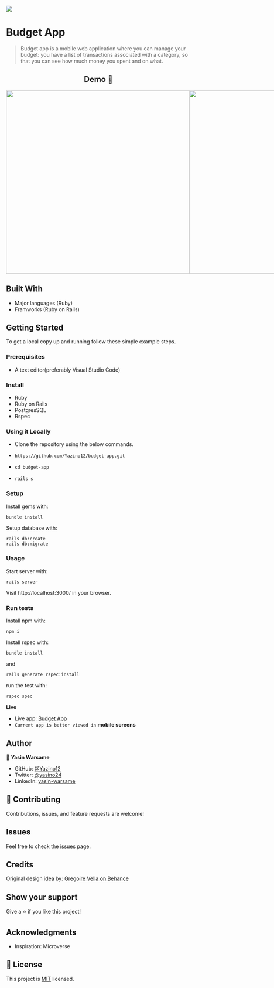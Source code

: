 ![](https://img.shields.io/badge/-Yazino12-yellow)

# Budget App

> Budget app is a mobile web application where you can manage your budget: you have a list of transactions associated with a category, so that you can see how much money you spent and on what.

<h2 align="center">
  Demo 📝
</h2>

<div style="display:flex;">
<img src="https://user-images.githubusercontent.com/43172164/189333372-1b5d2f74-477e-4a45-83d6-39e7c5c10617.png" height="500" >
<img src="https://user-images.githubusercontent.com/43172164/189334987-75fabe99-4a25-48cf-9381-413f60405029.png" height="500" >
<img src="https://user-images.githubusercontent.com/43172164/189335876-63d4a600-ca8c-464f-86d4-5c757ba4cbd3.png" height="500" >
</div>

## Built With

- Major languages (Ruby)
- Framworks (Ruby on Rails)

## Getting Started

To get a local copy up and running follow these simple example steps.

### Prerequisites

- A text editor(preferably Visual Studio Code)

### Install

- Ruby
- Ruby on Rails
- PostgresSQL
- Rspec

### Using it Locally

- Clone the repository using the below commands.

- `https://github.com/Yazino12/budget-app.git `
- `cd budget-app`
- `rails s`

### Setup

Install gems with:

```
bundle install
```

Setup database with:

```
rails db:create
rails db:migrate
```

### Usage

Start server with:

```
rails server
```

Visit http://localhost:3000/ in your browser.

### Run tests

Install npm with:

```
npm i
```

Install rspec with:

```
bundle install
```

and

```
rails generate rspec:install
```

run the test with:

```
rspec spec
```

**Live**

- Live app: [Budget App](https://floating-peak-60648.herokuapp.com/)
- `Current app is better viewed in` **mobile screens**

## Author

👤 **Yasin Warsame**

- GitHub: [@Yazino12](https://github.com/Yazino12)
- Twitter: [@yasino24](https://twitter.com/yasino24)
- LinkedIn: [yasin-warsame](https://linkedin.com/in/yasin-warsame-a4176217a)

## 🤝 Contributing

Contributions, issues, and feature requests are welcome!

## Issues

Feel free to check the [issues page](https://github.com/Yazino12/budget-app/issues).

## Credits

Original design idea by: [Gregoire Vella on Behance](https://www.behance.net/gregoirevella)

## Show your support

Give a ⭐️ if you like this project!

## Acknowledgments

- Inspiration: Microverse

## 📝 License

This project is [MIT](./MIT.md) licensed.
